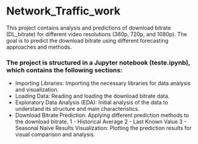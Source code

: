 # Network_Traffic_work
This project contains analysis and predictions of download bitrate (DL_bitrate) for different video resolutions (360p, 720p, and 1080p). The goal is to predict the download bitrate using different forecasting approaches and methods.

### The project is structured in a Jupyter notebook (teste.ipynb), which contains the following sections:

- Importing Libraries: Importing the necessary libraries for data analysis and visualization.
- Loading Data: Reading and loading the download bitrate data.
- Exploratory Data Analysis (EDA): Initial analysis of the data to understand its structure and main characteristics.
- Download Bitrate Prediction: Applying different prediction methods to the download bitrate.
  1 - Historical Average
  2 - Last Known Value
  3 - Seasonal Naive
Results Visualization: Plotting the prediction results for visual comparison and analysis.
